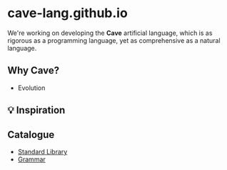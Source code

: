 # cave-lang.github.io
We're working on developing the **Cave** artificial
language, which is as rigorous as a programming
language, yet as comprehensive as a natural language.

## Why Cave?
- Evolution

## 💡 Inspiration

## Catalogue
- [Standard Library](standard-library/)
- [Grammar](grammar/)
